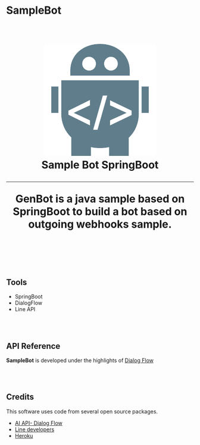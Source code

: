 # SampleBot

<h1 align="center">
  <br>
  <img src="robot.png" height="300" width="300"/>
  <br>
  Sample Bot SpringBoot 
  <br>


<hr>
<p>GenBot is a java sample based on SpringBoot to build a bot based on outgoing webhooks sample.</p>

<br><br>
## Tools

<ul>
<li> SpringBoot </li>
<li> DialogFlow </li>
<li> Line API </li>
</ul>

<br><br>
## API Reference

**SampleBot** is developed under the highlights of <a href="https://dialogflow.com/docs/getting-started/basics">Dialog Flow</a>

<br><br>
## Credits

This software uses code from several open source packages.

- [AI API- Dialog Flow](https://dialogflow.com/docs/getting-started/basics)
- [Line developers](developers.line.me/)
- [Heroku](https://dashboard.heroku.com/)

